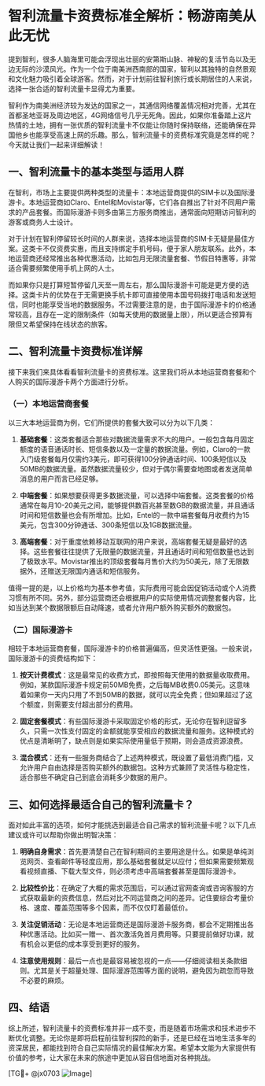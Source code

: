 # 智利流量卡资费标准全解析：畅游南美从此无忧

提到智利，很多人脑海里可能会浮现出壮丽的安第斯山脉、神秘的复活节岛以及无边无际的沙漠风光。作为一个位于南美洲西南部的国家，智利以其独特的自然景观和文化魅力吸引着全球游客。然而，对于计划前往智利旅行或长期居住的人来说，选择一张合适的智利流量卡显得尤为重要。

智利作为南美洲经济较为发达的国家之一，其通信网络覆盖情况相对完善，尤其在首都圣地亚哥及周边地区，4G网络信号几乎无死角。因此，如果你准备踏上这片热情的土地，拥有一张优质的智利流量卡不仅能让你随时保持联络，还能确保在异国他乡也能享受高速上网的乐趣。那么，智利流量卡的资费标准究竟是怎样的呢？今天就让我们一起来详细解读！

## 一、智利流量卡的基本类型与适用人群

在智利，市场上主要提供两种类型的流量卡：本地运营商提供的SIM卡以及国际漫游卡。本地运营商如Claro、Entel和Movistar等，它们各自推出了针对不同用户需求的产品套餐。而国际漫游卡则多由第三方服务商推出，通常面向短期访问智利的游客或商务人士设计。

对于计划在智利停留较长时间的人群来说，选择本地运营商的SIM卡无疑是最佳方案。这类卡不仅资费实惠，而且支持绑定手机号码，便于家人朋友联系。此外，本地运营商还经常推出各种优惠活动，比如包月无限流量套餐、节假日特惠等，非常适合需要频繁使用手机上网的人士。

而如果你只是打算短暂停留几天至一周左右，那么国际漫游卡可能是更方便的选择。这类卡片的优势在于无需更换手机卡即可直接使用本国号码拨打电话和发送短信，同时也能享受当地的数据服务。不过需要注意的是，由于国际漫游卡的价格通常较高，且存在一定的限制条件（如每天使用的数据量上限），所以更适合预算有限但又希望保持在线状态的旅客。

## 二、智利流量卡资费标准详解

接下来我们来具体看看智利流量卡的资费标准。这里我们将从本地运营商套餐和个人购买的国际漫游卡两个方面进行分析。

### （一）本地运营商套餐

以三大本地运营商为例，它们所提供的套餐大致可以分为以下几类：

1. **基础套餐**：这类套餐适合那些对数据流量需求不大的用户。一般包含每月固定额度的语音通话时长、短信条数以及一定量的数据流量。例如，Claro的一款入门级套餐每月仅需约3美元，即可获得100分钟通话时间、100条短信以及50MB的数据流量。虽然数据流量较少，但对于偶尔需要查地图或者发送简单消息的用户而言已经足够。

2. **中端套餐**：如果想要获得更多数据流量，可以选择中端套餐。这类套餐的价格通常在每月10-20美元之间，能够提供数百兆甚至数GB的数据流量，并且通话时间和短信数量也会有所增加。比如，Entel的一款中端套餐每月收费约为15美元，包含300分钟通话、300条短信以及1GB数据流量。

3. **高端套餐**：对于重度依赖移动互联网的用户来说，高端套餐无疑是最好的选择。这些套餐往往提供了无限量的数据流量，并且通话时间和短信数量也达到了极致水平。Movistar推出的顶级套餐每月售价大约为50美元，除了无限数据外，还赠送无限国内通话和短信服务。

值得一提的是，以上价格均为基本参考值，实际费用可能会因促销活动或个人消费习惯有所不同。另外，部分运营商还会根据用户的实际使用情况调整套餐内容，比如当达到某个数据限额后自动降速，或者允许用户额外购买额外的数据包。

### （二）国际漫游卡

相较于本地运营商套餐，国际漫游卡的价格普遍偏高，但灵活性更强。一般来说，国际漫游卡的资费结构如下：

1. **按天计费模式**：这是最常见的收费方式，即按照每天使用的数据量收取费用。例如，某款国际漫游卡规定前50MB免费，之后每MB收费0.05美元。这意味着如果你一天内只用了不到50MB的数据，就可以完全免费；但如果超过了这个额度，则需要支付超出部分的费用。

2. **固定套餐模式**：有些国际漫游卡采取固定价格的形式，无论你在智利逗留多久，只需一次性支付固定的金额就能享受相应的数据流量和服务。这种模式的优点是清晰明了，缺点则是如果实际使用量低于预期，则会造成资源浪费。

3. **混合模式**：还有一些服务商结合了上述两种模式，既设置了最低消费门槛，又允许用户自由选择是否购买额外的数据包。这种方式兼顾了灵活性与稳定性，适合那些不确定自己到底会消耗多少数据的用户。

## 三、如何选择最适合自己的智利流量卡？

面对如此丰富的选项，如何才能挑选到最适合自己需求的智利流量卡呢？以下几点建议或许可以帮助你做出明智决策：

1. **明确自身需求**：首先要清楚自己在智利期间的主要用途是什么。如果是单纯浏览网页、查看邮件等轻度应用，那么基础套餐就足以应付；但如果需要频繁观看视频直播、下载大型文件，则必须考虑中高端套餐甚至是国际漫游卡。

2. **比较性价比**：在确定了大概的需求范围后，可以通过官网查询或咨询客服的方式获取最新的资费信息，然后对比不同运营商之间的差异。记住要综合考量价格、速度、覆盖范围等多个因素，而不仅仅盯着最低价。

3. **关注促销活动**：无论是本地运营商还是国际漫游卡服务商，都会不定期推出各种优惠活动。比如买一赠一、首次激活免首月费用等。只要提前做好功课，就有机会以更低的成本享受到更好的服务。

4. **注意使用规则**：最后一点也是最容易被忽视的一点——仔细阅读相关条款细则。尤其是关于超量处理、国际漫游范围等方面的说明，避免因为疏忽而导致不必要的麻烦。

## 四、结语

综上所述，智利流量卡的资费标准并非一成不变，而是随着市场需求和技术进步不断优化调整。无论你是即将启程前往智利探险的新手，还是已经在当地生活多年的资深居民，都能找到符合自己实际情况的最佳解决方案。希望本文能为大家提供有价值的参考，让大家在未来的旅途中更加从容自信地面对各种挑战。

[TG💪+ @jx0703 ![Image](https://github.com/user-attachments/assets/dbca1d08-cadb-493c-b0ec-ad6f7a83f270)]